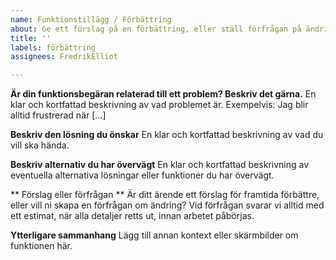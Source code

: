 ```yaml
---
name: Funktionstillägg / Förbättring
about: Ge ett förslag på en förbättring, eller ställ förfrågan på ändring
title: ''
labels: förbättring
assignees: FredrikElliot

---
```


**Är din funktionsbegäran relaterad till ett problem? Beskriv det gärna.**
En klar och kortfattad beskrivning av vad problemet är. Exempelvis: Jag blir alltid frustrerad när [...]

**Beskriv den lösning du önskar**
En klar och kortfattad beskrivning av vad du vill ska hända.

**Beskriv alternativ du har övervägt**
En klar och kortfattad beskrivning av eventuella alternativa lösningar eller funktioner du har övervägt.

** Förslag eller förfrågan **
Är ditt ärende ett förslag för framtida förbättre, eller vill ni skapa en förfrågan om ändring? Vid förfrågan svarar vi alltid med ett estimat, när alla detaljer retts ut, innan arbetet påbörjas.

**Ytterligare sammanhang**
Lägg till annan kontext eller skärmbilder om funktionen här.
